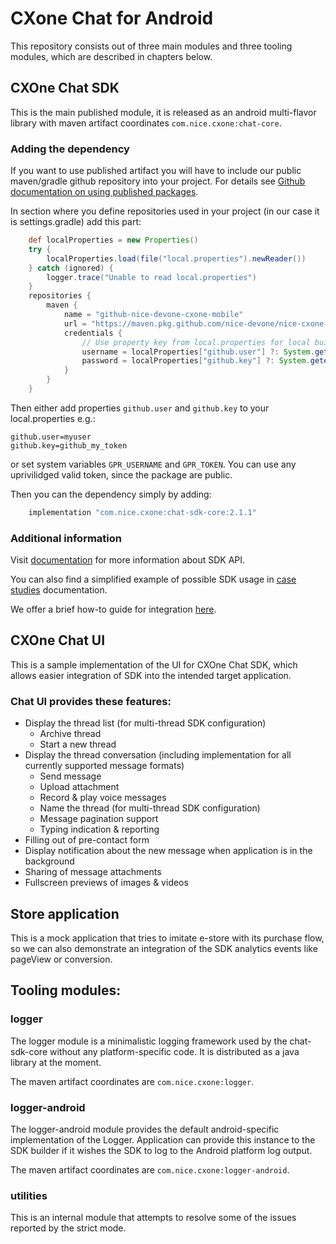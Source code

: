 # CXone Chat for Android

This repository consists out of three main modules and three tooling modules,
which are described in chapters below.

## CXOne Chat SDK

This is the main published module, it is released as an android multi-flavor library with maven artifact coordinates
`com.nice.cxone:chat-core`.

### Adding the dependency

If you want to use published artifact you will have to include our public maven/gradle github repository into your project.
For details
see [Github documentation on using published packages](https://docs.github.com/en/packages/working-with-a-github-packages-registry/working-with-the-gradle-registry#using-a-published-package).

In section where you define repositories used in your project (in our case it is settings.gradle) add this part:

```groovy
    def localProperties = new Properties()
    try {
        localProperties.load(file("local.properties").newReader())
    } catch (ignored) {
        logger.trace("Unable to read local.properties")
    }
    repositories {
        maven {
            name = "github-nice-devone-cxone-mobile"
            url = "https://maven.pkg.github.com/nice-devone/nice-cxone-mobile-sdk-android"
            credentials {
                // Use property key from local.properties for local builds or environment variable for CI builds
                username = localProperties["github.user"] ?: System.getenv("GPR_USERNAME")
                password = localProperties["github.key"] ?: System.getenv("GPR_TOKEN")
            }
        }
    }
```

Then either add properties `github.user` and `github.key` to your local.properties
e.g.:

```
github.user=myuser
github.key=github_my_token
```

or set system variables `GPR_USERNAME` and `GPR_TOKEN`.
You can use any uprivilidged valid token, since the package are public.

Then you can the dependency simply by adding:

```groovy
    implementation "com.nice.cxone:chat-sdk-core:2.1.1"
```

### Additional information

Visit [documentation][docs] for more information about SDK API.

You can also find a simplified example of possible SDK usage in [case studies](docs/case-studies.md)
documentation.

We offer a brief how-to guide for integration [here][implementation].

[docs]: https://help.nice-incontact.com/content/acd/digital/mobilesdk/android/getstartedandroid.htm
[API]: https://help.nice-incontact.com/mobilesdk/Android1.3/dist/index.html
[implementation]: docs/implementation.md

## CXOne Chat UI

This is a sample implementation of the UI for CXOne Chat SDK, which allows easier integration of SDK into
the intended target application.

### Chat UI provides these features:

* Display the thread list (for multi-thread SDK configuration)
  * Archive thread
  * Start a new thread
* Display the thread conversation (including implementation for all currently supported message formats)
  * Send message
  * Upload attachment
  * Record & play voice messages
  * Name the thread (for multi-thread SDK configuration)
  * Message pagination support
  * Typing indication & reporting
* Filling out of pre-contact form
* Display notification about the new message when application is in the background
* Sharing of message attachments
* Fullscreen previews of images & videos

## Store application

This is a mock application that tries to imitate e-store with its purchase flow, so we can
also demonstrate an integration of the SDK analytics events like pageView or conversion.

## Tooling modules:

### logger

The logger module is a minimalistic logging framework used by the chat-sdk-core without any platform-specific code.
It is distributed as a java library at the moment.

The maven artifact coordinates are `com.nice.cxone:logger`.

### logger-android

The logger-android module provides the default android-specific implementation of the Logger.
Application can provide this instance to the SDK builder if it wishes the SDK to log to the Android
platform log output.

The maven artifact coordinates are `com.nice.cxone:logger-android`.

### utilities

This is an internal module that attempts to resolve some of the issues reported by the strict mode. 
